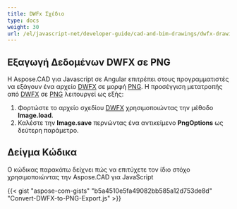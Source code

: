 ```yaml
---
title: DWFx Σχέδιο
type: docs
weight: 30
url: /el/javascript-net/developer-guide/cad-and-bim-drawings/dwfx-drawing/
---
```


## **Εξαγωγή Δεδομένων DWFX σε PNG**

Η Aspose.CAD για Javascript σε Angular επιτρέπει στους προγραμματιστές να εξάγουν ένα αρχείο [DWFX](https://docs.fileformat.com/cad/dwfx/) σε μορφή [PNG](https://docs.fileformat.com/image/png/).
Η προσέγγιση μετατροπής από [DWFX](https://docs.fileformat.com/cad/dwfx/) σε [PNG](https://docs.fileformat.com/image/png/) λειτουργεί ως εξής:

1. Φορτώστε το αρχείο σχεδίου [DWFX](https://docs.fileformat.com/cad/dwfx/) χρησιμοποιώντας την μέθοδο **Image.load**.
1. Καλέστε την **Image.save** περνώντας ένα αντικείμενο **PngOptions** ως δεύτερη παράμετρο.

## Δείγμα Κώδικα

Ο κώδικας παρακάτω δείχνει πώς να επιτύχετε τον ίδιο στόχο χρησιμοποιώντας την Aspose.CAD για JavaScript

{{< gist "aspose-com-gists" "b5a4510e5fa49082bb585a12d753de8d" "Convert-DWFX-to-PNG-Export.js" >}}
